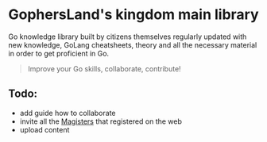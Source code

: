 # GophersLand's kingdom main library

Go knowledge library built by citizens themselves regularly updated with new knowledge, GoLang cheatsheets, theory and all the necessary material in order to get proficient in Go.

> Improve your Go skills, collaborate, contribute!

## Todo:

- add guide how to collaborate
- invite all the [Magisters](https://gophersland.com/p/magister) that registered on the web
- upload content
